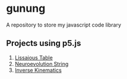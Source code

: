 # gunung

A repository to store my javascript code library

## Projects using p5.js

1. [Lissajous Table](https://hanifanm.github.io/p5/1-lissajous-table)
2. [Neuroevolution String](https://hanifanm.github.io/p5/2-neuroevolution-string)
3. [Inverse Kinematics](https://hanifanm.github.io/p5/3-inverse-kinematics)
